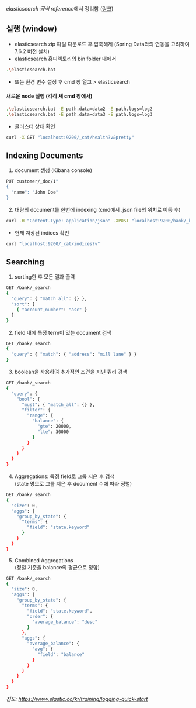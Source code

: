 *elasticsearch 공식 reference*에서 정리함 ([링크](https://www.elastic.co/guide/en/elasticsearch/reference/current/index.html))

## 실행 (window)
- elasticsearch zip 파일 다운로드 후 압축해제 (Spring Data와의 연동을 고려하여 7.6.2 버전 설치)
- elasticsearch 홈디렉토리의 bin folder 내에서
```sh
.\elasticsearch.bat
```
- 또는 환경 변수 설정 후 cmd 창 열고 > elasticsearch

#### 새로운 node 실행 (각각 새 cmd 창에서)
```sh
.\elasticsearch.bat -E path.data=data2 -E path.logs=log2
.\elasticsearch.bat -E path.data=data3 -E path.logs=log3
```
- 클러스터 상태 확인
```sh
curl -X GET "localhost:9200/_cat/health?v&pretty"
```

## Indexing Documents
1) document 생성 (Kibana console)
```sh
PUT customer/_doc/1"
{
  "name": "John Doe"
}
```
2) 대량의 document를 한번에 indexing (cmd에서 .json file의 위치로 이동 후)
```sh
curl -H "Content-Type: application/json" -XPOST "localhost:9200/bank/_bulk?pretty&refresh" --data-binary "@accounts.json"
```
- 현재 저장된 indices 확인
```sh
curl "localhost:9200/_cat/indices?v"
```

## Searching
1) sorting한 후 모든 결과 출력
```sh
GET /bank/_search
{
  "query": { "match_all": {} },
  "sort": [
    { "account_number": "asc" }
  ]
}
```
2) field 내에 특정 term이 있는 document 검색
```sh
GET /bank/_search
{
  "query": { "match": { "address": "mill lane" } }
}
```
3) boolean을 사용하여 추가적인 조건을 지닌 쿼리 검색
```sh
GET /bank/_search
{
  "query": {
    "bool": {
      "must": { "match_all": {} },
      "filter": {
        "range": {
          "balance": {
            "gte": 20000,
            "lte": 30000
          }
        }
      }
    }
  }
}
```
4) Aggregations: 특정 field로 그룹 지은 후 검색  
   (state 명으로 그룹 지은 후 document 수에 따라 정렬)
```sh
GET /bank/_search
{
  "size": 0,
  "aggs": {
    "group_by_state": {
      "terms": {
        "field": "state.keyword"
      }
    }
  }
}
```
5) Combined Aggregations  
   (정렬 기준을 balance의 평균으로 정함)
```sh
GET /bank/_search
{
  "size": 0,
  "aggs": {
    "group_by_state": {
      "terms": {
        "field": "state.keyword",
        "order": {
          "average_balance": "desc"
        }
      },
      "aggs": {
        "average_balance": {
          "avg": {
            "field": "balance"
          }
        }
      }
    }
  }
}
```

*진도: https://www.elastic.co/kr/training/logging-quick-start*

